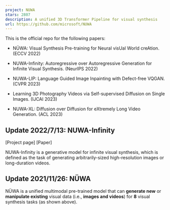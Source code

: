 ```yaml
---
project: NUWA
stars: 2807
description: A unified 3D Transformer Pipeline for visual synthesis
url: https://github.com/microsoft/NUWA
---
```


This is the official repo for the following papers:

-   NÜWA: Visual Synthesis Pre-training for Neural visUal World creAtion. (ECCV 2022)
    
-   NUWA-Infinity: Autoregressive over Autoregressive Generation for Infinite Visual Synthesis. (NeurIPS 2022)
    
-   NUWA-LIP: Language Guided Image Inpainting with Defect-free VQGAN. (CVPR 2023)
    
-   Learning 3D Photography Videos via Self-supervised Diffusion on Single Images. (IJCAI 2023)
    
-   NUWA-XL: Diffusion over Diffusion for eXtremely Long Video Generation. (ACL 2023)
    

Update 2022/7/13: NUWA-Infinity
-------------------------------

\[Project page\] \[Paper\]

NUWA-Infinity is a generative model for infinite visual synthesis, which is defined as the task of generating arbitrarily-sized high-resolution images or long-duration videos.

Update 2021/11/26: NÜWA
-----------------------

NÜWA is a unified multimodal pre-trained model that can **generate new** or **manipulate existing** visual data (i.e., **images and videos**) for **8** visual synthesis tasks (as shown above).
